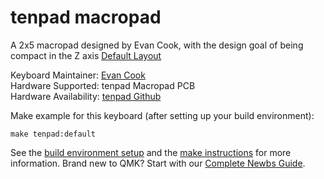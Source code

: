 # tenpad macropad

A 2x5 macropad designed by Evan Cook, with the design goal of being compact in the Z axis
[Default Layout](https://raw.githubusercontent.com/evanmcook/tenpad/main/keyboard-layout.jpg)

Keyboard Maintainer: [Evan Cook](https://github.com/evanmcook/)  
Hardware Supported: tenpad Macropad PCB  
Hardware Availability: [tenpad Github](https://github.com/evanmcook/tenpad)  

Make example for this keyboard (after setting up your build environment):

    make tenpad:default

See the [build environment setup](https://docs.qmk.fm/#/getting_started_build_tools) and the [make instructions](https://docs.qmk.fm/#/getting_started_make_guide) for more information. Brand new to QMK? Start with our [Complete Newbs Guide](https://docs.qmk.fm/#/newbs).